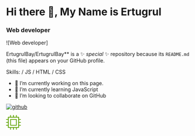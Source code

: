 # Hi there 👋, My Name is Ertugrul
### Web developer
![Web developer]

ErtugrulBay/ErtugrulBay** is a ✨ _special_ ✨ repository because its `README.md` (this file) appears on your GitHub profile.

Skills: / JS / HTML / CSS

- 🔭 I’m currently working on this page. 
- 🌱 I’m currently learning JavaScript 
- 👯 I’m looking to collaborate on GitHub 


[<img src='https://cdn.jsdelivr.net/npm/simple-icons@3.0.1/icons/github.svg' alt='github' height='40'>](https://github.com/ErtugrulBay)  

<a href='https://docs.github.com/en/developers'><img src='https://raw.githubusercontent.com/acervenky/animated-github-badges/master/assets/devbadge.gif' width='40' height='40'></a> 


  

